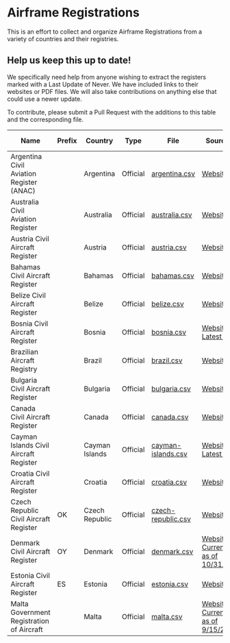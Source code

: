 # Airframe Registrations

This is an effort to collect and organize Airframe Registrations from a variety of countries and their registries.

## Help us keep this up to date! 

We specifically need help from anyone wishing to extract the registers marked with a Last Update of Never. We have included links to their websites or PDF files. We will also take contributions on anything else that could use a newer update.

To contribute, please submit a Pull Request with the additions to this table and the corresponding file.

| Name | Prefix | Country | Type | File | Source(s) | Last Update |
| ---- | ------ | ------- | ---- | ---- | --------- | ----------- |
| Argentina Civil Aviation Register (ANAC) | | Argentina | Official | [argentina.csv](argentina.csv) | [Website](https://cad.anac.gob.ar/ConsultaPSA/ConsultasPublicas/AfectacionAeronaves) | Never |
| Australia Civil Aviation Register | | Australia | Official | [australia.csv](australia.csv) | [Website](https://www.casa.gov.au/aircraft/aircraft-registration/data-files-registered-aircraft) | 2022-10-28 |
| Austria Civil Aircraft Register | | Austria | Official | [austria.csv](austria.csv) | [Website](https://www.austrocontrol.at/en/aviation_agency/aircraft/aircraft_register/search_online) | 2022-10-28 |
| Bahamas Civil Aircraft Register | | Bahamas | Official | [bahamas.csv](bahamas.csv) | [Website](https://caabahamas.com/registers/) | Never |
| Belize Civil Aircraft Register | | Belize | Official | [belize.csv](belize.csv) | [Website](https://www.civilaviation.gov.bz/index.php/bdca-civil-aircraft-register) | 2022-10-28 |
| Bosnia Civil Aircraft Register | | Bosnia | Official | [bosnia.csv](bosnia.csv) | [Website](http://www.bhdca.gov.ba/index.php/en/regulations-and-areas/airworthiness), [Latest PDF](http://www.bhdca.gov.ba/english/dokumenti/airworthiness/BiH%20Aircraft%20Register_eng.pdf) | Never |
| Brazilian Aircraft Registry | | Brazil | Official | [brazil.csv](brazil.csv) | [Website](https://sistemas.anac.gov.br/aeronaves/cons_rab_en.asp#matricula) | Never |
| Bulgaria Civil Aircraft Register | | Bulgaria | Official | [bulgaria.csv](bulgaria.csv) | [Website](https://www.caa.bg/bg/category/300/17238) | 2022-10-28 |
| Canada Civil Aircraft Register | | Canada | Official | [canada.csv](canada.csv) | [Website](https://wwwapps.tc.gc.ca/Saf-Sec-Sur/2/CCARCS-RIACC/DDZip.aspx) | 2022-10-28 |
| Cayman Islands Civil Aircraft Register | | Cayman Islands | Official | [cayman-islands.csv](cayman-islands.csv) | [Website](https://www.caacayman.com/aircraft-registry/), [Latest PDF](https://www.caacayman.com/wp-content/uploads/pdf/Active%20Aircraft%20Register.pdf) | Never |
| Croatia Civil Aircraft Register | | Croatia | Official | [croatia.csv](croatia.csv) | [Website](http://www.ccaa.hr/en/list-of-registered-aircraft-94674) | 2022-10-28 |
| Czech Republic Civil Aircraft Register | OK | Czech Republic | Official | [czech-republic.csv](czech-republic.csv) | [Website](https://www.caa.cz/letadlova-technika/letecky-rejstrik/archivni-materialy-leteckeho-rejstriku) | 2022-10-31 |
| Denmark Civil Aircraft Register | OY | Denmark | Official | [denmark.csv](denmark.csv) | [Website](https://selvbetjening.trafikstyrelsen.dk/civilluftfart/Dokumenter/Forms/AllItems.aspx?RootFolder=/civilluftfart/Dokumenter/Luftfart%C3%B8jsregistret%20og%20luftfartsgodkendelser&), [Current List as of 10/31/2022](https://selvbetjening.trafikstyrelsen.dk/civilluftfart/Dokumenter/Luftfart%C3%B8jsregistret%20og%20luftfartsgodkendelser/Luftfart%C3%B8jsregister%20(tekniske%20data).xlsx) | 2022-10-31 |
| Estonia Civil Aircraft Register | ES | Estonia | Official | [estonia.csv](estonia.csv) | [Website](https://transpordiamet.ee/ohusoidukite-register) | 2022-10-31 |
| Malta Government Registration of Aircraft | | Malta | Official | [malta.csv](malta.csv) | [Website](https://www.transport.gov.mt/Aviation/Aircraft-Flight-Standards/Registration-of-Aircraft-2663), [Current List as of 9/15/2022](https://www.transport.gov.mt/Query-Registration-15-Sep-2022.pdf-f8015) | 2022-10-31 |
